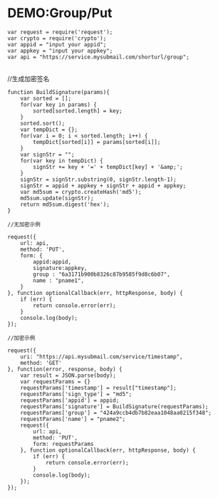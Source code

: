 # DEMO:Group/Put

    var request = require('request');
    var crypto = require('crypto');
    var appid = "input your appid";
    var appkey = "input your appkey";
    var api = "https://service.mysubmail.com/shorturl/group";


​    
    //生成加密签名
    
    function BuildSignature(params){
        var sorted = [];
        for(var key in params) {
            sorted[sorted.length] = key;
        }
        sorted.sort();
        var tempDict = {};
        for(var i = 0; i < sorted.length; i++) {
            tempDict[sorted[i]] = params[sorted[i]];
        }
        var signStr = "";
        for(var key in tempDict) {
            signStr += key + '=' + tempDict[key] + '&amp;'; 
        }
        signStr = signStr.substring(0, signStr.length-1);
        signStr = appid + appkey + signStr + appid + appkey; 
        var md5sum = crypto.createHash('md5');
        md5sum.update(signStr);
        return md5sum.digest('hex');
    }
    
    //无加密示例
    
    request({
        url: api, 
        method: 'PUT',
        form: {
            appid:appid,
            signature:appkey,
            group : "6a3171b900b8326c87b9585f9d8c6b07",
            name : "pname1",
        }
    }, function optionalCallback(err, httpResponse, body) {
        if (err) {
            return console.error(err);
        }
        console.log(body);
    });
    
    //加密示例
    
    request({
        uri: "https://api.mysubmail.com/service/timestamp",
        method: 'GET'
    }, function(error, response, body) {
        var result = JSON.parse(body);
        var requestParams = {}
        requestParams['timestamp'] = result["timestamp"];
        requestParams['sign_type'] = "md5";
        requestParams['appid'] = appid;
        requestParams['signature'] = BuildSignature(requestParams);
        requestParams['group'] = "424a9ccb4db7b82eaa1048aa0215f348";
        requestParams['name'] = "pname2";
        request({
            url: api, 
            method: 'PUT',
            form: requestParams
        }, function optionalCallback(err, httpResponse, body) {
            if (err) {
                return console.error(err);
            }
            console.log(body);
        });
    });